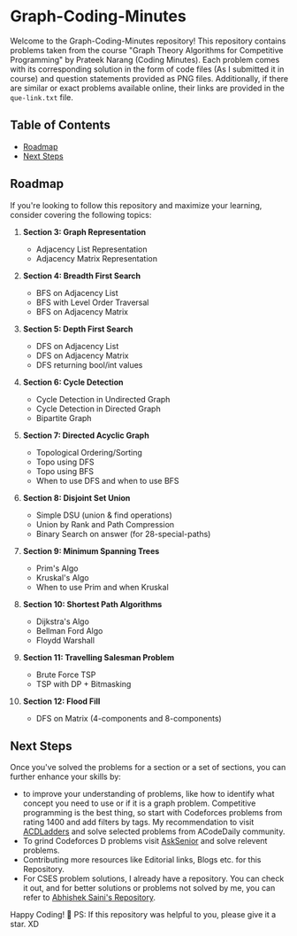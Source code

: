 # Graph-Coding-Minutes

Welcome to the Graph-Coding-Minutes repository! This repository contains problems taken from the course "Graph Theory Algorithms for Competitive Programming" by Prateek Narang (Coding Minutes). Each problem comes with its corresponding solution in the form of code files (As I submitted it in course) and question statements provided as PNG files. Additionally, if there are similar or exact problems available online, their links are provided in the `que-link.txt` file.

## Table of Contents

- [Roadmap](#roadmap)
- [Next Steps](#next-steps)


## Roadmap

If you're looking to follow this repository and maximize your learning, consider covering the following topics:

1. **Section 3: Graph Representation**
   - Adjacency List Representation
   - Adjacency Matrix Representation
   
   
2. **Section 4: Breadth First Search**
   - BFS on Adjacency List
   - BFS with Level Order Traversal
   - BFS on Adjacency Matrix
   
3. **Section 5: Depth First Search**
   - DFS on Adjacency List
   - DFS on Adjacency Matrix
   - DFS returning bool/int values
   
4. **Section 6: Cycle Detection**
   - Cycle Detection in Undirected Graph
   - Cycle Detection in Directed Graph
   - Bipartite Graph
   
5. **Section 7: Directed Acyclic Graph**
   - Topological Ordering/Sorting
   - Topo using DFS
   - Topo using BFS
   - When to use DFS and when to use BFS
   
6. **Section 8: Disjoint Set Union**
   - Simple DSU (union & find operations)
   - Union by Rank and Path Compression
   - Binary Search on answer (for 28-special-paths)
   
7. **Section 9: Minimum Spanning Trees**
   - Prim's Algo
   - Kruskal's Algo
   - When to use Prim and when Kruskal 
   
8. **Section 10: Shortest Path Algorithms**
   - Dijkstra's Algo
   - Bellman Ford Algo
   - Floydd Warshall
   
9. **Section 11: Travelling Salesman Problem**
   - Brute Force TSP
   - TSP with DP + Bitmasking
   
10. **Section 12: Flood Fill**
    - DFS on Matrix (4-components and 8-components)
   
## Next Steps

Once you've solved the problems for a section or a set of sections, you can further enhance your skills by:

- to improve your understanding of problems, like how to identify what concept you need to use or if it is a graph problem. Competitive programming is the best thing, so start with Codeforces problems from rating 1400 and add filters by tags. My recommendation to visit [ACDLadders](https://acodedaily.com/) and solve selected problems from ACodeDaily community.
- To grind Codeforces D problems visit [AskSenior](https://asksenior.in/) and solve relevent problems.
- Contributing more resources like Editorial links, Blogs etc. for this Repository.
- For CSES problem solutions, I already have a repository. You can check it out, and for better solutions or problems not solved by me, you can refer to [Abhishek Saini's Repository](https://github.com/Abhishek-Saini/educational/tree/main/cses/graph).

Happy Coding! 🚀
PS: If this repository was helpful to you, please give it a star. XD
